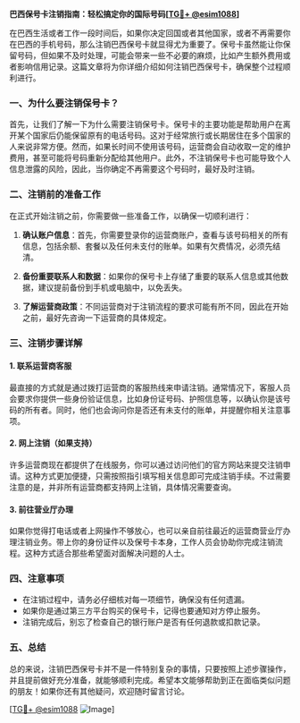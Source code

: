 **巴西保号卡注销指南：轻松搞定你的国际号码[[TG💪+ @esim1088](https://t.me/s/esim1088)]**

在巴西生活或者工作一段时间后，如果你决定回国或者其他国家，或者不再需要你在巴西的手机号码，那么注销巴西保号卡就显得尤为重要了。保号卡虽然能让你保留号码，但如果不及时处理，可能会带来一些不必要的麻烦，比如产生额外费用或者影响信用记录。这篇文章将为你详细介绍如何注销巴西保号卡，确保整个过程顺利进行。

### 一、为什么要注销保号卡？

首先，让我们了解一下为什么需要注销保号卡。保号卡的主要功能是帮助用户在离开某个国家后仍能保留原有的电话号码。这对于经常旅行或长期居住在多个国家的人来说非常方便。然而，如果长时间不使用该号码，运营商会自动收取一定的维护费用，甚至可能将号码重新分配给其他用户。此外，不注销保号卡也可能导致个人信息泄露的风险，因此，当你确定不再需要这个号码时，最好及时注销。

### 二、注销前的准备工作

在正式开始注销之前，你需要做一些准备工作，以确保一切顺利进行：

1. **确认账户信息**：首先，你需要登录你的运营商账户，查看与该号码相关的所有信息，包括余额、套餐以及任何未支付的账单。如果有欠费情况，必须先结清。

2. **备份重要联系人和数据**：如果你的保号卡上存储了重要的联系人信息或其他数据，建议提前备份到手机或电脑中，以免丢失。

3. **了解运营商政策**：不同运营商对于注销流程的要求可能有所不同，因此在开始之前，最好先咨询一下运营商的具体规定。

### 三、注销步骤详解

#### 1. 联系运营商客服

最直接的方式就是通过拨打运营商的客服热线来申请注销。通常情况下，客服人员会要求你提供一些身份验证信息，比如身份证号码、护照信息等，以确认你是该号码的所有者。同时，他们也会询问你是否还有未支付的账单，并提醒你相关注意事项。

#### 2. 网上注销（如果支持）

许多运营商现在都提供了在线服务，你可以通过访问他们的官方网站来提交注销申请。这种方式更加便捷，只需按照指引填写相关信息即可完成注销手续。不过需要注意的是，并非所有运营商都支持网上注销，具体情况需要查询。

#### 3. 前往营业厅办理

如果你觉得打电话或者上网操作不够放心，也可以亲自前往最近的运营商营业厅办理注销业务。带上你的身份证件以及保号卡本身，工作人员会协助你完成注销流程。这种方式适合那些希望面对面解决问题的人士。

### 四、注意事项

- 在注销过程中，请务必仔细核对每一项细节，确保没有任何遗漏。
- 如果你是通过第三方平台购买的保号卡，记得也要通知对方停止服务。
- 注销完成后，别忘了检查自己的银行账户是否有任何退款或扣款记录。

### 五、总结

总的来说，注销巴西保号卡并不是一件特别复杂的事情，只要按照上述步骤操作，并且提前做好充分准备，就能够顺利完成。希望本文能够帮助到正在面临类似问题的朋友！如果你还有其他疑问，欢迎随时留言讨论。

[[TG💪+ @esim1088](https://t.me/s/esim1088) ![Image](https://i.postimg.cc/4NQfJmqS/Snipaste-2025-05-13-00-14-12.png)]